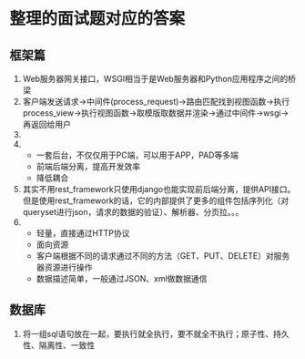 # 整理的面试题对应的答案
## 框架篇
1. Web服务器网关接口，WSGI相当于是Web服务器和Python应用程序之间的桥梁
2. 客户端发送请求->中间件(process_request)->路由匹配找到视图函数->执行process_view->执行视图函数->取模版取数据并渲染->通过中间件->wsgi->再返回给用户
3. 
4.  * 一套后台，不仅仅用于PC端，可以用于APP，PAD等多端
    * 前端后端分离，提高开发效率
    * 降低耦合
5. 其实不用rest_framework只使用django也能实现前后端分离，提供API接口。但是使用rest_framework的话，它的内部提供了更多的组件包括序列化（对queryset进行json，请求的数据的验证）、解析器、分页拉。。。
6.  * 轻量，直接通过HTTP协议
    * 面向资源
    * 客户端根据不同的请求通过不同的方法（GET、PUT、DELETE）对服务器资源进行操作
    * 数据描述简单，一般通过JSON、xml做数据通信
## 数据库
1. 将一组sql语句放在一起，要执行就全执行，要不就全不执行；原子性、持久性、隔离性、一致性